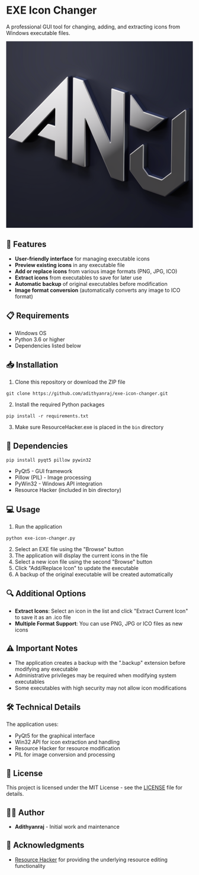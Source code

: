 # EXE Icon Changer

A professional GUI tool for changing, adding, and extracting icons from Windows executable files.

![EXE Icon Changer](bin/logo.png)

## 🚀 Features

- **User-friendly interface** for managing executable icons
- **Preview existing icons** in any executable file
- **Add or replace icons** from various image formats (PNG, JPG, ICO)
- **Extract icons** from executables to save for later use
- **Automatic backup** of original executables before modification
- **Image format conversion** (automatically converts any image to ICO format)

## 📋 Requirements

- Windows OS
- Python 3.6 or higher
- Dependencies listed below

## 📥 Installation

1. Clone this repository or download the ZIP file
```
git clone https://github.com/adithyanraj/exe-icon-changer.git
```

2. Install the required Python packages
```
pip install -r requirements.txt
```

3. Make sure ResourceHacker.exe is placed in the `bin` directory

## 🔧 Dependencies

```
pip install pyqt5 pillow pywin32
```

- PyQt5 - GUI framework
- Pillow (PIL) - Image processing
- PyWin32 - Windows API integration
- Resource Hacker (included in bin directory)

## 💻 Usage

1. Run the application
```
python exe-icon-changer.py
```

2. Select an EXE file using the "Browse" button
3. The application will display the current icons in the file
4. Select a new icon file using the second "Browse" button
5. Click "Add/Replace Icon" to update the executable
6. A backup of the original executable will be created automatically

## 🔍 Additional Options

- **Extract Icons**: Select an icon in the list and click "Extract Current Icon" to save it as an .ico file
- **Multiple Format Support**: You can use PNG, JPG or ICO files as new icons

## ⚠️ Important Notes

- The application creates a backup with the ".backup" extension before modifying any executable
- Administrative privileges may be required when modifying system executables
- Some executables with high security may not allow icon modifications

## 🛠️ Technical Details

The application uses:
- PyQt5 for the graphical interface
- Win32 API for icon extraction and handling
- Resource Hacker for resource modification
- PIL for image conversion and processing

## 📜 License

This project is licensed under the MIT License - see the [LICENSE](https://github.com/adithyanraj03/GUI-EXE-Icon-Editor/blob/main/LICENSE) file for details.

## 👨‍💻 Author

- **Adithyanraj** - Initial work and maintenance

## 🙏 Acknowledgments

- [Resource Hacker](http://www.angusj.com/resourcehacker/) for providing the underlying resource editing functionality
